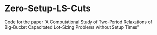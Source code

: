 Zero-Setup-LS-Cuts
==================

Code for the paper
"A Computational Study of Two-Period Relaxations of
Big-Bucket Capacitated Lot-Sizing Problems without Setup Times"
